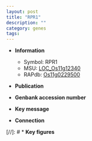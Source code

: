 ```yaml
---
layout: post
title: "RPR1"
description: ""
category: genes
tags: 
---
```


* **Information**  
    + Symbol: RPR1  
    + MSU: [LOC_Os11g12340](http://rice.uga.edu/cgi-bin/ORF_infopage.cgi?orf=LOC_Os11g12340)  
    + RAPdb: [Os11g0229500](http://rapdb.dna.affrc.go.jp/viewer/gbrowse_details/irgsp1?name=Os11g0229500)  

* **Publication**  

* **Genbank accession number**  

* **Key message**  

* **Connection**  

[//]: # * **Key figures**  


